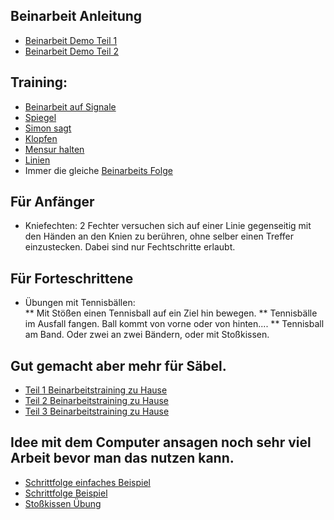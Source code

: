 ## Beinarbeit Anleitung
* [Beinarbeit Demo Teil 1](https://www.youtube.com/watch?v=cnSkIA_2OTQ)
* [Beinarbeit Demo Teil 2](https://www.youtube.com/watch?v=BfCmxDN5qXA)

## Training:
* [Beinarbeit auf Signale](https://www.youtube.com/watch?v=l6AWEmhbKq4&list=PLiw77fdUd29GVPsIUFwCJsIByVvn9i2iD&index=8)
* [Spiegel](spiegel)
* [Simon sagt](simon)
* [Klopfen](klopfen)
* [Mensur halten](mensurhalten)
* [Linien](linien)
* Immer die gleiche [Beinarbeits Folge](folge) 

## Für Anfänger 
* Kniefechten: 2 Fechter versuchen sich auf einer Linie gegenseitig mit den Händen an den Knien zu berühren, ohne selber einen Treffer einzustecken. Dabei sind nur Fechtschritte erlaubt. 

## Für Forteschrittene
* Übungen mit Tennisbällen:  
** Mit Stößen einen Tennisball auf ein Ziel hin bewegen.
** Tennisbälle im Ausfall fangen. Ball kommt von vorne oder von hinten....
** Tennisball am Band. Oder zwei an zwei Bändern, oder mit Stoßkissen.

## Gut gemacht aber mehr für Säbel.
* [Teil 1 Beinarbeitstraining zu Hause](https://www.youtube.com/watch?v=Kls9IiNQ47Y) 
* [Teil 2 Beinarbeitstraining zu Hause](https://www.youtube.com/watch?v=tqOIJlE_fE4)
* [Teil 3 Beinarbeitstraining zu Hause](https://www.youtube.com/watch?v=Zc616s3HdmA)

## Idee mit dem Computer ansagen noch sehr viel Arbeit bevor man das nutzen kann.
* [Schrittfolge einfaches Beispiel](S1/index.html)
* [Schrittfolge Beispiel](S2/index.html)
* [Stoßkissen Übung](S3/index.html)
